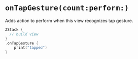 # `onTapGesture(count:perform:)`

Adds action to perform when this view recognizes tap gesture.

```swift
ZStack {
  // build view
}
.onTapGesture {
    print("tapped")
}
```
